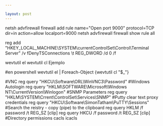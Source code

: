 ```yaml
---

layout: post
---
```


netsh advfirewall firewall add rule name="Open port 9000" protocol=TCP dir=in action=allow localport=9000
netsh advfirewall firewall show rule all

reg add "HKEY_LOCAL_MACHINE\SYSTEM\currentControlSet\Control\Terminal Server" /v fDenyTSConnections \t REG_DWORD /d 0 /f

wevtutil el
wevtutil cl Ejemplo

#en powershell 
wevtutil el | Foreach-Object {wevtutil cl "$_"}

#VNC
reg query "HKCU\Software\ORL\WinVNC3\Password"
#Windows Autologin
reg query "HKLM\SOFTWARE\Microsoft\Windows NT\CurrentVersion\Winlogon"
#SNMP Parameters
reg query "HKLM\SYSTEM\Crrent\ControlSet\Services\SNMP"
#Putty clear text proxy credentials
reg query "HKCU\Software\SimonTatham\PuTTY\Sessions"
#Search the reistry - copy (pipe) to the clipboard 
reg query HKLM /f password /t REG_SZ [clip]
reg query HKCU /f password /t REG_SZ [clip]
#Directory permissions 
cacls
icacls

